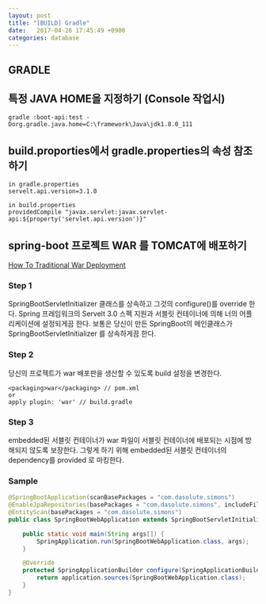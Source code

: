 ```yaml
---
layout: post
title: "[BUILD] Gradle"
date:   2017-04-26 17:45:49 +0900
categories: database 
---
```


## GRADLE

## 특정 JAVA HOME을 지정하기 (Console 작업시)
~~~
gradle :boot-api:test -Dorg.gradle.java.home=C:\framework\Java\jdk1.8.0_111
~~~

## build.proporties에서 gradle.properties의 속성 참조하기
~~~
in gradle.properties
servelt.api.version=3.1.0

in build.properties
providedCompile "javax.servlet:javax.servlet-api:${property('servlet.api.version')}"

~~~

## spring-boot 프로젝트 WAR 를 TOMCAT에 배포하기

[How To Traditional War Deployment](https://docs.spring.io/spring-boot/docs/current/reference/html/howto-traditional-deployment.html)

### Step 1
SpringBootServletInitializer 클래스를 상속하고 그것의 configure()를 override 한다.
Spring 프레임워크의 Servelt 3.0 스펙 지원과 서블릿 컨테이너에 의해 너의 어플리케이션에 설정되게끔 한다.
보통은 당신이 만든 SpringBoot의 메인클래스가 SpringBootServletInitializer 를 상속하게끔 한다.

### Step 2
당신의 프로젝트가 war 배포판을 생산할 수 있도록 build 설정을 변경한다.

~~~
<packaging>war</packaging> // pom.xml
or
apply plugin: 'war' // build.gradle
~~~

### Step 3
embedded된 서블릿 컨테이너가 war 파일이 서블릿 컨테이너에 배포되는 시점에 방해되지 않도록 보장한다.
그렇게 하기 위해 embedded된 서블릿 컨테이너의 dependency를 provided 로 마킹한다.

### Sample 
~~~java
@SpringBootApplication(scanBasePackages = "com.dasolute.simons")
@EnableJpaRepositories(basePackages = "com.dasolute.simons", includeFilters = @ComponentScan.Filter(JPARepository.class))
@EntityScan(basePackages = "com.dasolute.simons")
public class SpringBootWebApplication extends SpringBootServletInitializer {

    public static void main(String args[]) {
        SpringApplication.run(SpringBootWebApplication.class, args);
    }

    @Override
    protected SpringApplicationBuilder configure(SpringApplicationBuilder application) {
        return application.sources(SpringBootWebApplication.class);
    }
}
~~~
